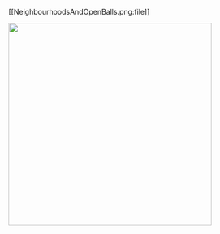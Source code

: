 
[[NeighbourhoodsAndOpenBalls.png:file]]

<img src="https://ncatlab.org/nlab/files/NeighbourhoodsAndOpenBalls.png" width="400">